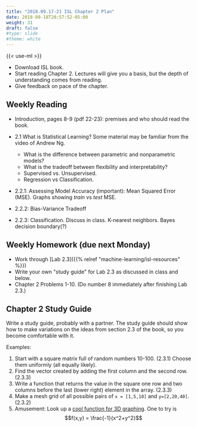 ```yaml
---
title: "2018.09.17-21 ISL Chapter 2 Plan"
date: 2018-09-18T20:57:52-05:00
weight: 31
draft: false
#type: slide
#theme: white
---
```

{{< use-ml >}}

* Download ISL book.
* Start reading Chapter 2. Lectures will give you a basis, but the
  depth of understanding comes from reading.
* Give feedback on pace of the chapter.

## Weekly Reading 

* Introduction, pages 8-9 (pdf 22-23): premises and who should read
  the book.
* 2.1 What is Statistical Learning? Some material may be familiar from
  the video of Andrew Ng.

    * What is the difference between
    parametric and nonparametric models? 
    * What is the tradeoff between
   flexibility and interpretability? 
   * Supervised vs. Unsupervised. 
   * Regression vs Classification.
* 2.2.1: Assessing Model Accuracy (important): Mean Squared Error (MSE). Graphs showing
  _train_ vs _test_ MSE.
* 2.2.2: Bias-Variance Tradeoff
* 2.2.3: Classification. Discuss in class. K-nearest neighbors. Bayes
  decision boundary(?)
  
## Weekly Homework (due next Monday)

* Work through [Lab 2.3]({{% relref "machine-learning/isl-resources"
  %}})
* Write your own "study guide" for Lab 2.3 as discussed in class and below. 
* Chapter 2 Problems 1-10. (Do number 8 immediately after finishing
  Lab 2.3.)

## Chapter 2 Study Guide

Write a study guide, probably with a partner. 
The study guide should show how to make variations on the ideas from
section 2.3 of the book, so you become comfortable with it.

Examples:

1. Start with a square matrix full of random numbers 10-100. (2.3.1)
   Choose them uniformly (all equally likely).
2. Find the vector created by adding the first column and the second
   row. (2.3.3)
3. Write a function that returns the value in the square one row and
   two columns before the last (lower right) element in the array. (2.3.3)
4. Make a mesh grid of all possible pairs of `x = [1,5,10]` and
   `y=[2,20,40]`. (2.3.2)
5. Amusement: Look up a [cool function for 3D
   graphing](https://www.physicsforums.com/threads/cool-3-d-functions-for-graphing.140087/). One
   to try is $$f(x,y) = \frac{-1}{x^2+y^2}$$
